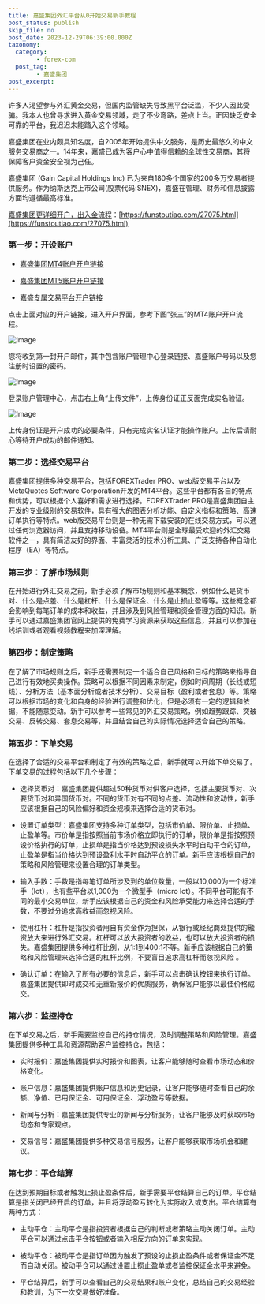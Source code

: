 ```yaml
---
title: 嘉盛集团外汇平台从0开始交易新手教程
post_status: publish
skip_file: no
post_date: 2023-12-29T06:39:00.000Z
taxonomy:
  category:
        - forex-com
  post_tag:
        - 嘉盛集团
post_excerpt: 
---
```

许多人渴望参与外汇黄金交易，但国内监管缺失导致黑平台泛滥，不少人因此受骗。我本人也曾寻求进入黄金交易领域，走了不少弯路，差点上当。正因缺乏安全可靠的平台，我迟迟未能踏入这个领域。

嘉盛集团在业内颇具知名度，自2005年开始提供中文服务，是历史最悠久的中文服务交易商之一。14年来，嘉盛已成为客户心中值得信赖的全球性交易商，其将保障客户资金安全视为己任。

嘉盛集团 (Gain Capital Holdings Inc) 已为来自180多个国家的200多万交易者提供服务。作为纳斯达克上市公司(股票代码:SNEX)，嘉盛在管理、财务和信息披露方面均遵循最高标准。

[嘉盛集团更详细开户，出入金流程](https://funstoutiao.com/27075.html)：[https://funstoutiao.com/27075.html](https://funstoutiao.com/27075.html)

### 第一步：开设账户

* [嘉盛集团MT4账户开户链接](https://s.ssgg.net/jsmt4)

* [嘉盛集团MT5账户开户链接](https://s.ssgg.net/jsmt5)

* [嘉盛专属交易平台开户链接](https://s.ssgg.net/js)

点击上面对应的开户链接，进入开户界面，参考下图“张三”的MT4账户开户流程。

![Image](https://prod-files-secure.s3.us-west-2.amazonaws.com/39ed1227-6d7d-4570-be36-9ccd4a2c4241/7a167aea-686b-400d-af59-4e18eb607a40/640.png?X-Amz-Algorithm=AWS4-HMAC-SHA256&X-Amz-Content-Sha256=UNSIGNED-PAYLOAD&X-Amz-Credential=ASIAZI2LB466W6OQZL3L%2F20250810%2Fus-west-2%2Fs3%2Faws4_request&X-Amz-Date=20250810T161316Z&X-Amz-Expires=3600&X-Amz-Security-Token=IQoJb3JpZ2luX2VjEKD%2F%2F%2F%2F%2F%2F%2F%2F%2F%2FwEaCXVzLXdlc3QtMiJGMEQCIC271c1to4OjGyBXcdxV60k%2Bt5fPVcSdOt1xXgqNI5T4AiAGGymeaw2c%2FAqp5X1wBvWSk2FNAJXUfTgErXPo88lPdyqIBAjY%2F%2F%2F%2F%2F%2F%2F%2F%2F%2F8BEAAaDDYzNzQyMzE4MzgwNSIMlhCO4GbIDC51LssoKtwDqpeqzQLS0GdHJ1BWuqNWFApSIuQz7WNN%2FqkrqxpFg1V0Y11dfhkonBJfWqm12DnCPrnpFNSqExSIKhoUNo5lWfkYEvGsOTgdB76ztY%2FozFD%2BYcvBcTKmAJVJ28LFRchKRSdsXkmnilxJTKWQIsTjMcKfj9CcuUXAfz63GUGPoJhVX9m7uBjzznf64rCf36rPGP71S8rYHCO4PYNPSBLqlpD5s1r5LGlbDSkQ1UM28RmWuVPpWJj3bWzSKTMdUoA50zgrtzVdmaZLsuPrWaellOWPjQE9ACmyUowr%2FmdiaxINBFPSLaPBq3SGXg3qndoOqS5Lgr5P4%2FQ0Ti52ftvIJNOffpgfyrToXU91wyqNbcJou0RKsf8xKcjzt8AD0IyAQCyuVknZqcHZJ%2Fk7fWOSacEF%2BlOuvwXMcT%2BRP37%2FmHbd%2BgKR461%2FjLE%2FiehNCs2Fdqgn2QjI9WXVlWlvFAOULRfV4XfTXAsPjR71Psjm1wpOmnW4nTsTBiy315faxslqgSUb6N79tbRLQo9tkI6UoWSaiDVTWRbzSlCgaLXGzhrQEc%2F8Ca92mhXtItoEYfNwgpmNdVIgWICbE%2BKc2l7F5pKpShueUvlKSL67VnzmfNoMVquhN1J2FSjYSIIwkvTixAY6pgHZeOJ7%2FAdqmVMhEalGY0HqRpjV47xpSTHGCbeehLzOBTVowZxz3jtry%2BXQaxQFyQWQHAPJeVZlnvNvGX9BPyquh8Ze0VmFSpn8ZEuVemh2G1QavOaK92xv%2BZ%2FcID2jqiFqncRZ7NO5V7VB4n0wrmKX%2BpJ5jzhulnDIvX5mC3e%2B9v7vcvXU800c2Jx4c0eujBYuPYShg2DlQDekqlwkraTsg73YwprZ&X-Amz-Signature=bdd63cbcbeaac6894e569e794daa5e3630a2d75594c7581a73c081dd0aeb6aef&X-Amz-SignedHeaders=host&x-amz-checksum-mode=ENABLED&x-id=GetObject)

您将收到第一封开户邮件，其中包含账户管理中心登录链接、嘉盛账户号码以及您注册时设置的密码。

![Image](https://prod-files-secure.s3.us-west-2.amazonaws.com/39ed1227-6d7d-4570-be36-9ccd4a2c4241/eaa1c6b3-2877-4284-a0e1-530e222c27fb/image.png?X-Amz-Algorithm=AWS4-HMAC-SHA256&X-Amz-Content-Sha256=UNSIGNED-PAYLOAD&X-Amz-Credential=ASIAZI2LB466W6OQZL3L%2F20250810%2Fus-west-2%2Fs3%2Faws4_request&X-Amz-Date=20250810T161316Z&X-Amz-Expires=3600&X-Amz-Security-Token=IQoJb3JpZ2luX2VjEKD%2F%2F%2F%2F%2F%2F%2F%2F%2F%2FwEaCXVzLXdlc3QtMiJGMEQCIC271c1to4OjGyBXcdxV60k%2Bt5fPVcSdOt1xXgqNI5T4AiAGGymeaw2c%2FAqp5X1wBvWSk2FNAJXUfTgErXPo88lPdyqIBAjY%2F%2F%2F%2F%2F%2F%2F%2F%2F%2F8BEAAaDDYzNzQyMzE4MzgwNSIMlhCO4GbIDC51LssoKtwDqpeqzQLS0GdHJ1BWuqNWFApSIuQz7WNN%2FqkrqxpFg1V0Y11dfhkonBJfWqm12DnCPrnpFNSqExSIKhoUNo5lWfkYEvGsOTgdB76ztY%2FozFD%2BYcvBcTKmAJVJ28LFRchKRSdsXkmnilxJTKWQIsTjMcKfj9CcuUXAfz63GUGPoJhVX9m7uBjzznf64rCf36rPGP71S8rYHCO4PYNPSBLqlpD5s1r5LGlbDSkQ1UM28RmWuVPpWJj3bWzSKTMdUoA50zgrtzVdmaZLsuPrWaellOWPjQE9ACmyUowr%2FmdiaxINBFPSLaPBq3SGXg3qndoOqS5Lgr5P4%2FQ0Ti52ftvIJNOffpgfyrToXU91wyqNbcJou0RKsf8xKcjzt8AD0IyAQCyuVknZqcHZJ%2Fk7fWOSacEF%2BlOuvwXMcT%2BRP37%2FmHbd%2BgKR461%2FjLE%2FiehNCs2Fdqgn2QjI9WXVlWlvFAOULRfV4XfTXAsPjR71Psjm1wpOmnW4nTsTBiy315faxslqgSUb6N79tbRLQo9tkI6UoWSaiDVTWRbzSlCgaLXGzhrQEc%2F8Ca92mhXtItoEYfNwgpmNdVIgWICbE%2BKc2l7F5pKpShueUvlKSL67VnzmfNoMVquhN1J2FSjYSIIwkvTixAY6pgHZeOJ7%2FAdqmVMhEalGY0HqRpjV47xpSTHGCbeehLzOBTVowZxz3jtry%2BXQaxQFyQWQHAPJeVZlnvNvGX9BPyquh8Ze0VmFSpn8ZEuVemh2G1QavOaK92xv%2BZ%2FcID2jqiFqncRZ7NO5V7VB4n0wrmKX%2BpJ5jzhulnDIvX5mC3e%2B9v7vcvXU800c2Jx4c0eujBYuPYShg2DlQDekqlwkraTsg73YwprZ&X-Amz-Signature=ab1a7c1dd9d44e784e68228bac0f879e7d70f912406cdb249ca37716b9d2c85d&X-Amz-SignedHeaders=host&x-amz-checksum-mode=ENABLED&x-id=GetObject)

登录账户管理中心，点击右上角“上传文件”，上传身份证正反面完成实名验证。

![Image](https://prod-files-secure.s3.us-west-2.amazonaws.com/39ed1227-6d7d-4570-be36-9ccd4a2c4241/54090639-09fc-46b4-a135-e0289f707147/image.png?X-Amz-Algorithm=AWS4-HMAC-SHA256&X-Amz-Content-Sha256=UNSIGNED-PAYLOAD&X-Amz-Credential=ASIAZI2LB466W6OQZL3L%2F20250810%2Fus-west-2%2Fs3%2Faws4_request&X-Amz-Date=20250810T161316Z&X-Amz-Expires=3600&X-Amz-Security-Token=IQoJb3JpZ2luX2VjEKD%2F%2F%2F%2F%2F%2F%2F%2F%2F%2FwEaCXVzLXdlc3QtMiJGMEQCIC271c1to4OjGyBXcdxV60k%2Bt5fPVcSdOt1xXgqNI5T4AiAGGymeaw2c%2FAqp5X1wBvWSk2FNAJXUfTgErXPo88lPdyqIBAjY%2F%2F%2F%2F%2F%2F%2F%2F%2F%2F8BEAAaDDYzNzQyMzE4MzgwNSIMlhCO4GbIDC51LssoKtwDqpeqzQLS0GdHJ1BWuqNWFApSIuQz7WNN%2FqkrqxpFg1V0Y11dfhkonBJfWqm12DnCPrnpFNSqExSIKhoUNo5lWfkYEvGsOTgdB76ztY%2FozFD%2BYcvBcTKmAJVJ28LFRchKRSdsXkmnilxJTKWQIsTjMcKfj9CcuUXAfz63GUGPoJhVX9m7uBjzznf64rCf36rPGP71S8rYHCO4PYNPSBLqlpD5s1r5LGlbDSkQ1UM28RmWuVPpWJj3bWzSKTMdUoA50zgrtzVdmaZLsuPrWaellOWPjQE9ACmyUowr%2FmdiaxINBFPSLaPBq3SGXg3qndoOqS5Lgr5P4%2FQ0Ti52ftvIJNOffpgfyrToXU91wyqNbcJou0RKsf8xKcjzt8AD0IyAQCyuVknZqcHZJ%2Fk7fWOSacEF%2BlOuvwXMcT%2BRP37%2FmHbd%2BgKR461%2FjLE%2FiehNCs2Fdqgn2QjI9WXVlWlvFAOULRfV4XfTXAsPjR71Psjm1wpOmnW4nTsTBiy315faxslqgSUb6N79tbRLQo9tkI6UoWSaiDVTWRbzSlCgaLXGzhrQEc%2F8Ca92mhXtItoEYfNwgpmNdVIgWICbE%2BKc2l7F5pKpShueUvlKSL67VnzmfNoMVquhN1J2FSjYSIIwkvTixAY6pgHZeOJ7%2FAdqmVMhEalGY0HqRpjV47xpSTHGCbeehLzOBTVowZxz3jtry%2BXQaxQFyQWQHAPJeVZlnvNvGX9BPyquh8Ze0VmFSpn8ZEuVemh2G1QavOaK92xv%2BZ%2FcID2jqiFqncRZ7NO5V7VB4n0wrmKX%2BpJ5jzhulnDIvX5mC3e%2B9v7vcvXU800c2Jx4c0eujBYuPYShg2DlQDekqlwkraTsg73YwprZ&X-Amz-Signature=4997ce7e648aed2e228506e11726ba56c4d495cae7c88361f628bd1ea24c68a6&X-Amz-SignedHeaders=host&x-amz-checksum-mode=ENABLED&x-id=GetObject)

上传身份证是开户成功的必要条件，只有完成实名认证才能操作账户。上传后请耐心等待开户成功的邮件通知。

### 第二步：选择交易平台

嘉盛集团提供多种交易平台，包括FOREXTrader PRO、web版交易平台以及MetaQuotes Software Corporation开发的MT4平台。这些平台都有各自的特点和优势，可以根据个人喜好和需求进行选择。FOREXTrader PRO是嘉盛集团自主开发的专业级别的交易软件，具有强大的图表分析功能、自定义指标和策略、高速订单执行等特点。web版交易平台则是一种无需下载安装的在线交易方式，可以通过任何浏览器访问，并且支持移动设备。MT4平台则是全球最受欢迎的外汇交易软件之一，具有简洁友好的界面、丰富灵活的技术分析工具、广泛支持各种自动化程序（EA）等特点。

### 第三步：了解市场规则

在开始进行外汇交易之前，新手必须了解市场规则和基本概念，例如什么是货币对、什么是点差、什么是杠杆、什么是保证金、什么是止损止盈等等。这些概念都会影响到每笔订单的成本和收益，并且涉及到风险管理和资金管理方面的知识。新手可以通过嘉盛集团官网上提供的免费学习资源来获取这些信息，并且可以参加在线培训或者观看视频教程来加深理解。

### 第四步：制定策略

在了解了市场规则之后，新手还需要制定一个适合自己风格和目标的策略来指导自己进行有效地买卖操作。策略可以根据不同因素来制定，例如时间周期（长线或短线）、分析方法（基本面分析或者技术分析）、交易目标（盈利或者套息）等。策略可以根据市场的变化和自身的经验进行调整和优化，但是必须有一定的逻辑和依据，不能随意变动。新手可以参考一些常见的外汇交易策略，例如趋势跟踪、突破交易、反转交易、套息交易等，并且结合自己的实际情况选择适合自己的策略。

### 第五步：下单交易

在选择了合适的交易平台和制定了有效的策略之后，新手就可以开始下单交易了。下单交易的过程包括以下几个步骤：

* 选择货币对：嘉盛集团提供超过50种货币对供客户选择，包括主要货币对、次要货币对和异国货币对。不同的货币对有不同的点差、流动性和波动性，新手应该根据自己的风险偏好和资金规模来选择合适的货币对。

* 设置订单类型：嘉盛集团支持多种订单类型，包括市价单、限价单、止损单、止盈单等。市价单是指按照当前市场价格立即执行的订单，限价单是指按照预设价格执行的订单，止损单是指当价格达到预设损失水平时自动平仓的订单，止盈单是指当价格达到预设盈利水平时自动平仓的订单。新手应该根据自己的策略和风险管理来设置合理的订单类型。

* 输入手数：手数是指每笔订单所涉及到的单位数量，一般以10,000为一个标准手（lot），也有些平台以1,000为一个微型手（micro lot）。不同平台可能有不同的最小交易单位，新手应该根据自己的资金和风险承受能力来选择合适的手数，不要过分追求高收益而忽视风险。

* 使用杠杆：杠杆是指投资者用自有资金作为担保，从银行或经纪商处提供的融资放大来进行外汇交易。杠杆可以放大投资者的收益，也可以放大投资者的损失。嘉盛集团提供多种杠杆比例，从1:1到400:1不等。新手应该根据自己的策略和风险管理来选择合适的杠杆比例，不要盲目追求高杠杆而忽视风险 。

* 确认订单：在输入了所有必要的信息后，新手可以点击确认按钮来执行订单。嘉盛集团提供即时成交和无重新报价的优质服务，确保客户能够以最佳价格成交。

### 第六步：监控持仓

在下单交易之后，新手需要监控自己的持仓情况，及时调整策略和风险管理。嘉盛集团提供多种工具和资源帮助客户监控持仓，包括：

* 实时报价：嘉盛集团提供实时报价和图表，让客户能够随时查看市场动态和价格变化。

* 账户信息：嘉盛集团提供账户信息和历史记录，让客户能够随时查看自己的余额、净值、已用保证金、可用保证金、浮动盈亏等数据。

* 新闻与分析：嘉盛集团提供专业的新闻与分析服务，让客户能够及时获取市场动态和专家观点。

* 交易信号：嘉盛集团提供多种交易信号服务，让客户能够获取市场机会和建议。

### 第七步：平仓结算

在达到预期目标或者触发止损止盈条件后，新手需要平仓结算自己的订单。平仓结算是指关闭已经开启的订单，并且将浮动盈亏转化为实际收入或支出。平仓结算有两种方式：

* 主动平仓：主动平仓是指投资者根据自己的判断或者策略主动关闭订单。主动平仓可以通过点击平仓按钮或者输入相反方向的订单来实现。

* 被动平仓：被动平仓是指订单因为触发了预设的止损止盈条件或者保证金不足而自动关闭。被动平仓可以通过设置止损止盈单或者监控保证金水平来避免。

* 平仓结算后，新手可以查看自己的交易结果和账户变化，总结自己的交易经验和教训，为下一次交易做好准备。